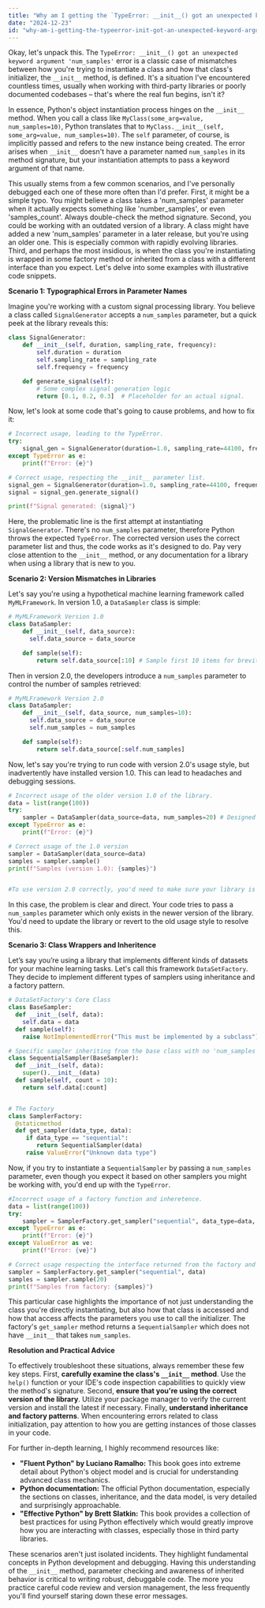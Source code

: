 ```yaml
---
title: "Why am I getting the `TypeError: __init__() got an unexpected keyword argument 'num_samples'` error?"
date: "2024-12-23"
id: "why-am-i-getting-the-typeerror-init-got-an-unexpected-keyword-argument-numsamples-error"
---
```


Okay, let's unpack this. The `TypeError: __init__() got an unexpected keyword argument 'num_samples'` error is a classic case of mismatches between how you're trying to instantiate a class and how that class's initializer, the `__init__` method, is defined. It's a situation I've encountered countless times, usually when working with third-party libraries or poorly documented codebases – that's where the real fun begins, isn't it?

In essence, Python's object instantiation process hinges on the `__init__` method. When you call a class like `MyClass(some_arg=value, num_samples=10)`, Python translates that to `MyClass.__init__(self, some_arg=value, num_samples=10)`. The `self` parameter, of course, is implicitly passed and refers to the new instance being created. The error arises when `__init__` doesn't have a parameter named `num_samples` in its method signature, but your instantiation attempts to pass a keyword argument of that name.

This usually stems from a few common scenarios, and I've personally debugged each one of these more often than I'd prefer. First, it might be a simple typo. You might believe a class takes a 'num_samples' parameter when it actually expects something like 'number_samples', or even 'samples_count'. Always double-check the method signature. Second, you could be working with an outdated version of a library. A class might have added a new 'num_samples' parameter in a later release, but you're using an older one. This is especially common with rapidly evolving libraries. Third, and perhaps the most insidious, is when the class you're instantiating is wrapped in some factory method or inherited from a class with a different interface than you expect. Let's delve into some examples with illustrative code snippets.

**Scenario 1: Typographical Errors in Parameter Names**

Imagine you're working with a custom signal processing library. You believe a class called `SignalGenerator` accepts a `num_samples` parameter, but a quick peek at the library reveals this:

```python
class SignalGenerator:
    def __init__(self, duration, sampling_rate, frequency):
        self.duration = duration
        self.sampling_rate = sampling_rate
        self.frequency = frequency

    def generate_signal(self):
        # Some complex signal generation logic
        return [0.1, 0.2, 0.3]  # Placeholder for an actual signal.
```

Now, let's look at some code that's going to cause problems, and how to fix it:

```python
# Incorrect usage, leading to the TypeError.
try:
    signal_gen = SignalGenerator(duration=1.0, sampling_rate=44100, frequency=440, num_samples=1000)
except TypeError as e:
    print(f"Error: {e}")

# Correct usage, respecting the __init__ parameter list.
signal_gen = SignalGenerator(duration=1.0, sampling_rate=44100, frequency=440)
signal = signal_gen.generate_signal()

print(f"Signal generated: {signal}")
```

Here, the problematic line is the first attempt at instantiating `SignalGenerator`. There's no `num_samples` parameter, therefore Python throws the expected `TypeError`. The corrected version uses the correct parameter list and thus, the code works as it's designed to do. Pay very close attention to the `__init__` method, or any documentation for a library when using a library that is new to you.

**Scenario 2: Version Mismatches in Libraries**

Let's say you're using a hypothetical machine learning framework called `MyMLFramework`. In version 1.0, a `DataSampler` class is simple:

```python
# MyMLFramework Version 1.0
class DataSampler:
    def __init__(self, data_source):
      self.data_source = data_source

    def sample(self):
        return self.data_source[:10] # Sample first 10 items for brevity
```

Then in version 2.0, the developers introduce a `num_samples` parameter to control the number of samples retrieved:

```python
# MyMLFramework Version 2.0
class DataSampler:
    def __init__(self, data_source, num_samples=10):
      self.data_source = data_source
      self.num_samples = num_samples

    def sample(self):
        return self.data_source[:self.num_samples]
```

Now, let's say you're trying to run code with version 2.0's usage style, but inadvertently have installed version 1.0. This can lead to headaches and debugging sessions.

```python
# Incorrect usage of the older version 1.0 of the library.
data = list(range(100))
try:
    sampler = DataSampler(data_source=data, num_samples=20) # Designed for version 2.0
except TypeError as e:
    print(f"Error: {e}")

# Correct usage of the 1.0 version
sampler = DataSampler(data_source=data)
samples = sampler.sample()
print(f"Samples (version 1.0): {samples}")


#To use version 2.0 correctly, you'd need to make sure your library is upgraded to the correct version first

```

In this case, the problem is clear and direct. Your code tries to pass a `num_samples` parameter which only exists in the newer version of the library. You'd need to update the library or revert to the old usage style to resolve this.

**Scenario 3: Class Wrappers and Inheritence**

Let’s say you’re using a library that implements different kinds of datasets for your machine learning tasks. Let's call this framework `DataSetFactory`. They decide to implement different types of samplers using inheritance and a factory pattern.

```python
# DataSetFactory's Core Class
class BaseSampler:
  def __init__(self, data):
    self.data = data
  def sample(self):
    raise NotImplementedError("This must be implemented by a subclass")

# Specific sampler inheriting from the base class with no 'num_samples' parameter
class SequentialSampler(BaseSampler):
  def __init__(self, data):
    super().__init__(data)
  def sample(self, count = 10):
    return self.data[:count]


# The Factory
class SamplerFactory:
  @staticmethod
  def get_sampler(data_type, data):
     if data_type == "sequential":
        return SequentialSampler(data)
     raise ValueError("Unknown data type")
```

Now, if you try to instantiate a `SequentialSampler` by passing a `num_samples` parameter, even though you expect it based on other samplers you might be working with, you'd end up with the `TypeError`.

```python
#Incorrect usage of a factory function and inheretence.
data = list(range(100))
try:
    sampler = SamplerFactory.get_sampler("sequential", data_type=data, num_samples=20)
except TypeError as e:
    print(f"Error: {e}")
except ValueError as ve:
    print(f"Error: {ve}")

# Correct usage respecting the interface returned from the factory and inherited classes.
sampler = SamplerFactory.get_sampler("sequential", data)
samples = sampler.sample(20)
print(f"Samples from factory: {samples}")
```
This particular case highlights the importance of not just understanding the class you're directly instantiating, but also how that class is accessed and how that access affects the parameters you use to call the initializer. The factory's `get_sampler` method returns a `SequentialSampler` which does not have `__init__` that takes `num_samples`.

**Resolution and Practical Advice**

To effectively troubleshoot these situations, always remember these few key steps. First, **carefully examine the class's `__init__` method**. Use the `help()` function or your IDE's code inspection capabilities to quickly view the method's signature. Second, **ensure that you're using the correct version of the library**. Utilize your package manager to verify the current version and install the latest if necessary. Finally, **understand inheritance and factory patterns**. When encountering errors related to class initialization, pay attention to how you are getting instances of those classes in your code.

For further in-depth learning, I highly recommend resources like:

*   **"Fluent Python" by Luciano Ramalho:** This book goes into extreme detail about Python's object model and is crucial for understanding advanced class mechanics.
*   **Python documentation:** The official Python documentation, especially the sections on classes, inheritance, and the data model, is very detailed and surprisingly approachable.
*   **"Effective Python" by Brett Slatkin:** This book provides a collection of best practices for using Python effectively which would greatly improve how you are interacting with classes, especially those in third party libraries.

These scenarios aren't just isolated incidents. They highlight fundamental concepts in Python development and debugging. Having this understanding of the `__init__` method, parameter checking and awareness of inherited behavior is critical to writing robust, debuggable code. The more you practice careful code review and version management, the less frequently you'll find yourself staring down these error messages.
